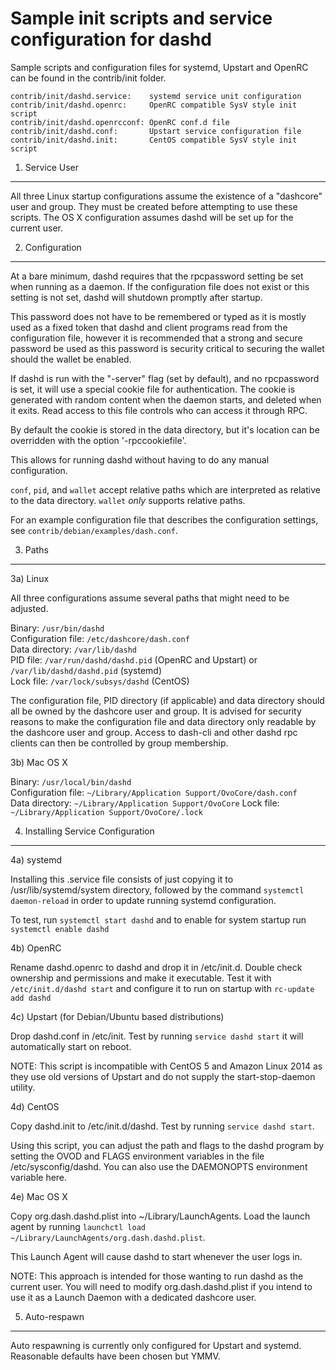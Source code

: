 Sample init scripts and service configuration for dashd
==========================================================

Sample scripts and configuration files for systemd, Upstart and OpenRC
can be found in the contrib/init folder.

    contrib/init/dashd.service:    systemd service unit configuration
    contrib/init/dashd.openrc:     OpenRC compatible SysV style init script
    contrib/init/dashd.openrcconf: OpenRC conf.d file
    contrib/init/dashd.conf:       Upstart service configuration file
    contrib/init/dashd.init:       CentOS compatible SysV style init script

1. Service User
---------------------------------

All three Linux startup configurations assume the existence of a "dashcore" user
and group.  They must be created before attempting to use these scripts.
The OS X configuration assumes dashd will be set up for the current user.

2. Configuration
---------------------------------

At a bare minimum, dashd requires that the rpcpassword setting be set
when running as a daemon.  If the configuration file does not exist or this
setting is not set, dashd will shutdown promptly after startup.

This password does not have to be remembered or typed as it is mostly used
as a fixed token that dashd and client programs read from the configuration
file, however it is recommended that a strong and secure password be used
as this password is security critical to securing the wallet should the
wallet be enabled.

If dashd is run with the "-server" flag (set by default), and no rpcpassword is set,
it will use a special cookie file for authentication. The cookie is generated with random
content when the daemon starts, and deleted when it exits. Read access to this file
controls who can access it through RPC.

By default the cookie is stored in the data directory, but it's location can be overridden
with the option '-rpccookiefile'.

This allows for running dashd without having to do any manual configuration.

`conf`, `pid`, and `wallet` accept relative paths which are interpreted as
relative to the data directory. `wallet` *only* supports relative paths.

For an example configuration file that describes the configuration settings,
see `contrib/debian/examples/dash.conf`.

3. Paths
---------------------------------

3a) Linux

All three configurations assume several paths that might need to be adjusted.

Binary:              `/usr/bin/dashd`  
Configuration file:  `/etc/dashcore/dash.conf`  
Data directory:      `/var/lib/dashd`  
PID file:            `/var/run/dashd/dashd.pid` (OpenRC and Upstart) or `/var/lib/dashd/dashd.pid` (systemd)  
Lock file:           `/var/lock/subsys/dashd` (CentOS)  

The configuration file, PID directory (if applicable) and data directory
should all be owned by the dashcore user and group.  It is advised for security
reasons to make the configuration file and data directory only readable by the
dashcore user and group.  Access to dash-cli and other dashd rpc clients
can then be controlled by group membership.

3b) Mac OS X

Binary:              `/usr/local/bin/dashd`  
Configuration file:  `~/Library/Application Support/OvoCore/dash.conf`  
Data directory:      `~/Library/Application Support/OvoCore`
Lock file:           `~/Library/Application Support/OvoCore/.lock`

4. Installing Service Configuration
-----------------------------------

4a) systemd

Installing this .service file consists of just copying it to
/usr/lib/systemd/system directory, followed by the command
`systemctl daemon-reload` in order to update running systemd configuration.

To test, run `systemctl start dashd` and to enable for system startup run
`systemctl enable dashd`

4b) OpenRC

Rename dashd.openrc to dashd and drop it in /etc/init.d.  Double
check ownership and permissions and make it executable.  Test it with
`/etc/init.d/dashd start` and configure it to run on startup with
`rc-update add dashd`

4c) Upstart (for Debian/Ubuntu based distributions)

Drop dashd.conf in /etc/init.  Test by running `service dashd start`
it will automatically start on reboot.

NOTE: This script is incompatible with CentOS 5 and Amazon Linux 2014 as they
use old versions of Upstart and do not supply the start-stop-daemon utility.

4d) CentOS

Copy dashd.init to /etc/init.d/dashd. Test by running `service dashd start`.

Using this script, you can adjust the path and flags to the dashd program by
setting the OVOD and FLAGS environment variables in the file
/etc/sysconfig/dashd. You can also use the DAEMONOPTS environment variable here.

4e) Mac OS X

Copy org.dash.dashd.plist into ~/Library/LaunchAgents. Load the launch agent by
running `launchctl load ~/Library/LaunchAgents/org.dash.dashd.plist`.

This Launch Agent will cause dashd to start whenever the user logs in.

NOTE: This approach is intended for those wanting to run dashd as the current user.
You will need to modify org.dash.dashd.plist if you intend to use it as a
Launch Daemon with a dedicated dashcore user.

5. Auto-respawn
-----------------------------------

Auto respawning is currently only configured for Upstart and systemd.
Reasonable defaults have been chosen but YMMV.

